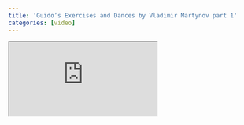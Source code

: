 ```yaml
---
title: 'Guido’s Exercises and Dances by Vladimir Martynov part 1'
categories: [video]
---
```

<iframe src="http://www.youtube.com/embed/MpQ6OhQn7lc" class="youtube"></iframe>
